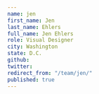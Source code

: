 ```yaml
---
name: jen
first_name: Jen
last_name: Ehlers
full_name: Jen Ehlers
role: Visual Designer
city: Washington
state: D.C.
github: 
twitter: 
redirect_from: "/team/jen/"
published: true
---
```


